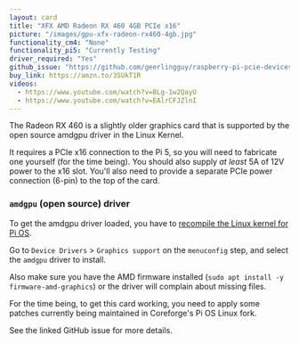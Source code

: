 ```yaml
---
layout: card
title: "XFX AMD Radeon RX 460 4GB PCIe x16"
picture: "/images/gpu-xfx-radeon-rx460-4gb.jpg"
functionality_cm4: "None"
functionality_pi5: "Currently Testing"
driver_required: "Yes"
github_issue: "https://github.com/geerlingguy/raspberry-pi-pcie-devices/issues/564"
buy_link: https://amzn.to/3SUkT1R
videos:
  - https://www.youtube.com/watch?v=BLg-1w2QayU
  - https://www.youtube.com/watch?v=EAlrCFJZlnI
---
```

The Radeon RX 460 is a slightly older graphics card that is supported by the open source amdgpu driver in the Linux Kernel.

It requires a PCIe x16 connection to the Pi 5, so you will need to fabricate one yourself (for the time being). You should also supply _at least_ 5A of 12V power to the x16 slot. You'll also need to provide a separate PCIe power connection (6-pin) to the top of the card.

### `amdgpu` (open source) driver

To get the amdgpu driver loaded, you have to [recompile the Linux kernel for Pi OS](https://github.com/geerlingguy/raspberry-pi-pcie-devices/tree/master/extras/cross-compile).

Go to `Device Drivers` > `Graphics support` on the `menuconfig` step, and select the `amdgpu` driver to install.

Also make sure you have the AMD firmware installed (`sudo apt install -y firmware-amd-graphics`) or the driver will complain about missing files.

For the time being, to get this card working, you need to apply some patches currently being maintained in Coreforge's Pi OS Linux fork.

See the linked GitHub issue for more details.
